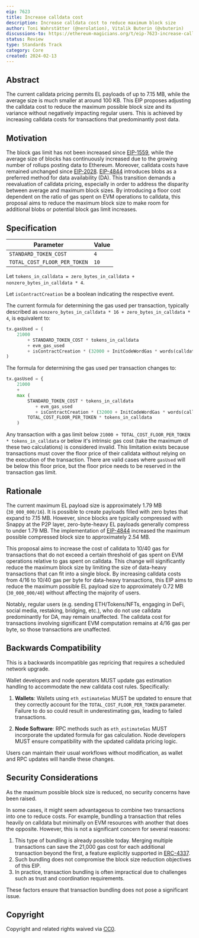 ```yaml
---
eip: 7623
title: Increase calldata cost
description: Increase calldata cost to reduce maximum block size
author: Toni Wahrstätter (@nerolation), Vitalik Buterin (@vbuterin)
discussions-to: https://ethereum-magicians.org/t/eip-7623-increase-calldata-cost/18647
status: Review
type: Standards Track
category: Core
created: 2024-02-13
---
```


## Abstract

The current calldata pricing permits EL payloads of up to 7.15 MB, while the average size is much smaller at around 100 KB. 
This EIP proposes adjusting the calldata cost to reduce the maximum possible block size and its variance without negatively impacting regular users. 
This is achieved by increasing calldata costs for transactions that predominantly post data.

## Motivation

The block gas limit has not been increased since [EIP-1559](./eip-1559.md), while the average size of blocks has continuously increased due to the growing number of rollups posting data to Ethereum. Moreover, calldata costs have remained unchanged since [EIP-2028](./eip-2028).
[EIP-4844](./eip-4844.md) introduces blobs as a preferred method for data availability (DA). 
This transition demands a reevaluation of calldata pricing, especially in order to address the disparity between average and maximum block sizes.
By introducing a floor cost dependent on the ratio of gas spent on EVM operations to calldata, this proposal aims to reduce the maximum block size to make room for additional blobs or potential block gas limit increases.

## Specification

| Parameter | Value |
| - | - |
| `STANDARD_TOKEN_COST`    |  `4` |
| `TOTAL_COST_FLOOR_PER_TOKEN`    |  `10` |


Let `tokens_in_calldata = zero_bytes_in_calldata + nonzero_bytes_in_calldata * 4`.

Let `isContractCreation` be a boolean indicating the respective event.

The current formula for determining the gas used per transaction, typically described as `nonzero_bytes_in_calldata * 16 + zero_bytes_in_calldata * 4`, is equivalent to:

```python
tx.gasUsed = (
    21000
        + STANDARD_TOKEN_COST * tokens_in_calldata
        + evm_gas_used
        + isContractCreation * (32000 + InitCodeWordGas * words(calldata))
)
```

The formula for determining the gas used per transaction changes to:

```python
tx.gasUsed = {
    21000
    + 
    max (
        STANDARD_TOKEN_COST * tokens_in_calldata
           + evm_gas_used
           + isContractCreation * (32000 + InitCodeWordGas * words(calldata)),
        TOTAL_COST_FLOOR_PER_TOKEN * tokens_in_calldata
    )
```

Any transaction with a gas limit below `21000 + TOTAL_COST_FLOOR_PER_TOKEN * tokens_in_calldata` or below it's intrinsic gas cost (take the maximum of these two calculations) is considered invalid. This limitation exists because transactions must cover the floor price of their calldata without relying on the execution of the transaction. There are valid cases where `gasUsed` will be below this floor price, but the floor price needs to be reserved in the transaction gas limit.

## Rationale

The current maximum EL payload size is approximately 1.79 MB (`30_000_000/16`). It is possible to create payloads filled with zero bytes that expand to 7.15 MB. However, since blocks are typically compressed with Snappy at the P2P layer, zero-byte-heavy EL payloads generally compress to under 1.79 MB. The implementation of [EIP-4844](./eip-4844.md) increased the maximum possible compressed block size to approximately 2.54 MB.

This proposal aims to increase the cost of calldata to 10/40 gas for transactions that do not exceed a certain threshold of gas spent on EVM operations relative to gas spent on calldata. This change will significantly reduce the maximum block size by limiting the size of data-heavy transactions that can fit into a single block. By increasing calldata costs from 4/16 to 10/40 gas per byte for data-heavy transactions, this EIP aims to reduce the maximum possible EL payload size to approximately 0.72 MB (`30_000_000/40`) without affecting the majority of users.

Notably, regular users (e.g. sending ETH/Tokens/NFTs, engaging in DeFi, social media, restaking, bridging, etc.), who do not use calldata predominantly for DA, may remain unaffected.
The calldata cost for transactions involving significant EVM computation remains at 4/16 gas per byte, so those transactions are unaffected.

## Backwards Compatibility

This is a backwards incompatible gas repricing that requires a scheduled network upgrade.

Wallet developers and node operators MUST update gas estimation handling to accommodate the new calldata cost rules. Specifically:

1. **Wallets**: Wallets using `eth_estimateGas` MUST be updated to ensure that they correctly account for the `TOTAL_COST_FLOOR_PER_TOKEN` parameter. Failure to do so could result in underestimating gas, leading to failed transactions.
   
2. **Node Software**: RPC methods such as `eth_estimateGas` MUST incorporate the updated formula for gas calculation. Node developers MUST ensure compatibility with the updated calldata pricing logic.

Users can maintain their usual workflows without modification, as wallet and RPC updates will handle these changes.

## Security Considerations

As the maximum possible block size is reduced, no security concerns have been raised.

In some cases, it might seem advantageous to combine two transactions into one to reduce costs. For example, bundling a transaction that relies heavily on calldata but minimally on EVM resources with another that does the opposite. However, this is not a significant concern for several reasons:

1. This type of bundling is already possible today. Merging multiple transactions can save the 21,000 gas cost for each additional transaction beyond the first, a feature explicitly supported in [ERC-4337](./eip-4337.md).
2. Such bundling does not compromise the block size reduction objectives of this EIP.
3. In practice, transaction bundling is often impractical due to challenges such as trust and coordination requirements.

These factors ensure that transaction bundling does not pose a significant issue.

## Copyright

Copyright and related rights waived via [CC0](../LICENSE.md).
